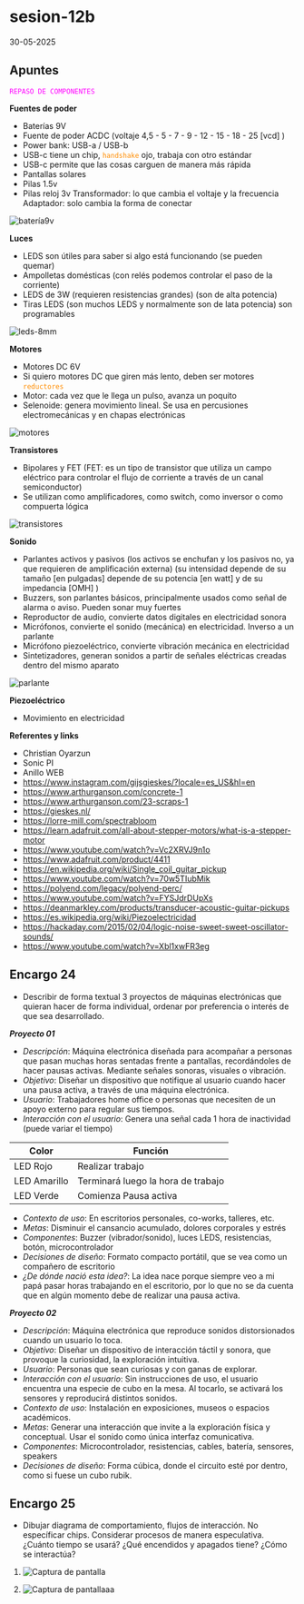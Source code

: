 # sesion-12b

30-05-2025

## Apuntes
<code style="color : magenta">REPASO DE COMPONENTES</code>

**Fuentes de poder**
* Baterías 9V
* Fuente de poder ACDC (voltaje 4,5 - 5 - 7 - 9 - 12 - 15 - 18 - 25 [vcd] )
* Power bank: USB-a / USB-b
* USB-c tiene un chip, <code style="color : darkorange">handshake</code> ojo, trabaja con otro estándar
* USB-c permite que las cosas carguen de manera más rápida
* Pantallas solares
* Pilas 1.5v
* Pilas reloj 3v
Transformador: lo que cambia el voltaje y la frecuencia
Adaptador: solo cambia la forma de conectar

![batería9v](https://github.com/user-attachments/assets/5ee8f0c2-e440-401e-94d3-f760637bd62a)

**Luces**
* LEDS son útiles para saber si algo está funcionando (se pueden quemar)
* Ampolletas domésticas (con relés podemos controlar el paso de la corriente)
* LEDS de 3W (requieren resistencias grandes) (son de alta potencia)
* Tiras LEDS (son muchos LEDS y normalmente son de lata potencia) son programables

![leds-8mm](https://github.com/user-attachments/assets/b4bd4008-b358-46b5-af1f-b7aa7457807b)

**Motores**
* Motores DC 6V
* Si quiero motores DC que giren más lento, deben ser motores <code style="color : darkorange">reductores</code>
* Motor: cada vez que le llega un pulso, avanza un poquito
* Selenoide: genera movimiento lineal. Se usa en percusiones electromecánicas y en chapas electrónicas

![motores](https://github.com/user-attachments/assets/8ee0d2e3-81d1-46c5-9c04-1ab0ab6c1d67)

**Transistores**
* Bipolares y FET (FET: es un tipo de transistor que utiliza un campo eléctrico para controlar el flujo de corriente a través de un canal semiconductor)
* Se utilizan como amplificadores, como switch, como inversor o como compuerta lógica

![transistores](https://github.com/user-attachments/assets/5082b2fb-cb26-462d-ab4e-2eb11175cdc5)

**Sonido**
* Parlantes activos y pasivos (los activos se enchufan y los pasivos no, ya que requieren de amplificación externa) (su intensidad depende de su tamaño [en pulgadas] depende de su potencia [en watt] y de su impedancia [OMH] )
* Buzzers, son parlantes básicos, principalmente usados como señal de alarma o aviso. Pueden sonar muy fuertes
* Reproductor de audio, convierte datos digitales en electricidad sonora
* Micrófonos, convierte el sonido (mecánica) en electricidad. Inverso a un parlante
* Micrófono piezoeléctrico, convierte vibración mecánica en electricidad
* Sintetizadores, generan sonidos a partir de señales eléctricas creadas dentro del mismo aparato

![parlante](https://github.com/user-attachments/assets/0ed1a985-ff29-4bb0-b3cc-223278202b6e)

**Piezoeléctrico**
* Movimiento en electricidad

**Referentes y links**

* Christian Oyarzun
* Sonic PI
* Anillo WEB
* https://www.instagram.com/gijsgieskes/?locale=es_US&hl=en
* https://www.arthurganson.com/concrete-1
* https://www.arthurganson.com/23-scraps-1
* https://gieskes.nl/
* https://lorre-mill.com/spectrabloom
* https://learn.adafruit.com/all-about-stepper-motors/what-is-a-stepper-motor
* https://www.youtube.com/watch?v=Vc2XRVJ9n1o
* https://www.adafruit.com/product/4411
* https://en.wikipedia.org/wiki/Single_coil_guitar_pickup
* https://www.youtube.com/watch?v=70w5TIubMik
* https://polyend.com/legacy/polyend-perc/
* https://www.youtube.com/watch?v=FYSJdrDUpXs
* https://deanmarkley.com/products/transducer-acoustic-guitar-pickups
* https://es.wikipedia.org/wiki/Piezoelectricidad
* https://hackaday.com/2015/02/04/logic-noise-sweet-sweet-oscillator-sounds/
* https://www.youtube.com/watch?v=Xbl1xwFR3eg

## Encargo 24
* Describir de forma textual 3 proyectos de máquinas electrónicas que quieran hacer de forma individual, ordenar por preferencia o interés de que sea desarrollado.

***Proyecto 01***

* _Descripción_: Máquina electrónica diseñada para acompañar a personas que pasan muchas horas sentadas frente a pantallas, recordándoles de hacer pausas activas. Mediante señales sonoras, visuales o vibración.
* _Objetivo_: Diseñar un dispositivo que notifique al usuario cuando hacer una pausa activa, a través de una máquina electrónica.
* _Usuario_: Trabajadores home office o personas que necesiten de un apoyo externo para regular sus tiempos.
* _Interacción con el usuario_: Genera una señal cada 1 hora de inactividad (puede variar el tiempo)

|Color|Función|
|---|---|
|LED Rojo|Realizar trabajo|
|LED Amarillo|Terminará luego la hora de trabajo|
|LED Verde|Comienza Pausa activa|

* _Contexto de uso_: En escritorios personales, co-works, talleres, etc.
* _Metas_: Disminuir el cansancio acumulado, dolores corporales y estrés
* _Componentes_: Buzzer (vibrador/sonido), luces LEDS, resistencias, botón, microcontrolador
* _Decisiones de diseño_: Formato compacto portátil, que se vea como un compañero de escritorio
* _¿De dónde nació esta idea?_: La idea nace porque siempre veo a mi papá pasar horas trabajando en el escritorio, por lo que no se da cuenta que en algún momento debe de realizar una pausa activa.

***Proyecto 02***
* _Descripción_: Máquina electrónica que reproduce sonidos distorsionados cuando un usuario lo toca.
* _Objetivo_: Diseñar un dispositivo de interacción táctil y sonora, que provoque la curiosidad, la exploración intuitiva.
* _Usuario_: Personas que sean curiosas y con ganas de explorar.
* _Interacción con el usuario_: Sin instrucciones de uso, el usuario encuentra una especie de cubo en la mesa. Al tocarlo, se activará los sensores y reproducirá distintos sonidos.
* _Contexto de uso_: Instalación en exposiciones, museos o espacios académicos.
* _Metas_: Generar una interacción que invite a la exploración física y conceptual. Usar el sonido como única interfaz comunicativa.
* _Componentes_: Microcontrolador, resistencias, cables, batería, sensores, speakers 
* _Decisiones de diseño_: Forma cúbica, donde el circuito esté por dentro, como si fuese un cubo rubik.


## Encargo 25
* Dibujar diagrama de comportamiento, flujos de interacción. No específicar chips. Considerar procesos de manera especulativa. ¿Cuánto tiempo se usará? ¿Qué encendidos y apagados tiene? ¿Cómo se interactúa?

1. ![Captura de pantalla](https://github.com/user-attachments/assets/2db5c873-9561-43cf-8086-bbadfa9b8541)

2. ![Captura de pantallaaa](https://github.com/user-attachments/assets/8a9f8482-5929-4ec5-83c6-bb954ab962c3)



